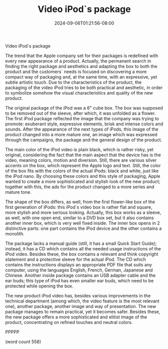 ﻿---
title: "Video iPod`s package"
date: 2024-09-06T01:21:56-08:00
description: "Ipod-Video Tips for Web Success"
featured_image: "/images/Ipod-Video.jpg"
tags: ["Ipod Video"]
---

Video iPod`s package

	
The trend that the Apple company set for their packages is redefined with every new appearance of a product. Actually, the permanent search in finding the right package and aesthetics and adapting the box to both the product and the customers` needs is focused on discovering a more compact way of packaging and, at the same time, with an expressive, yet subtle artistic touch. Due to the characteristics of the product, the packaging of the video iPod tries to be both practical and aesthetic, in order to symbolize somehow the visual characteristics and quality of the new product. 
	
The original package of the iPod was a 6" cube box. The box was supposed to be removed out of the sleeve, after which, it was unfolded as a flower. The first iPod package reflected the image that the company was trying to promote: exuberant style, expressive elements, brisk and intense colors and sounds. After the appearance of the next types of iPods, this image of the product changed into a more mature one, an image which was expressed through the campaigns, the package and the general design of the product. 
	
The main color of the iPod video is plain black, which is rather risky, yet original, considering the fact that the main aspect that the device has is the video, meaning colors, motion and diversion. Still, there are various silver accents on the box, which represent the Apple logo and text. Still, the color of the box fits with the colors of the actual iPods: black and white, just like the iPod nano. By choosing these colors and this style of packaging, Apple wanted to create a more sophisticated and stylish look of the new product; together with this, the ads for the product changed to a more series and mature tone. 
	
The shape of the box differs, as well, from the first flower-like box of the first generation of iPods: this iPod`s video box is rather flat and square, more stylish and more serious looking. Actually, this box works as a sleeve, as well, with one open end, similar to a DVD box set, but it also contains another inner box, which is very well fixed inside. The inner box opens in 2 distinctive parts: one part contains the iPod device and the other contains a monolith. 
	
The package lacks a manual guide (still, it has a small Quick Start Guide); instead, it has a CD which contains all the needed usage instructions of the iPod video. Besides these, the box contains a relevant and think copyright statement and a protective sleeve for the actual iPod. The CD which contains the instructions displays an appropriate PDF file that suits any computer, using the languages English, French, German, Japanese and Chinese. Another inside package contains an USB adapter cable and the ear buds; this type of iPod has even smaller ear buds, which need to be protected while opening the box. 
	
The new product iPod video has, besides various improvements in the technical department (among which, the video feature is the most relevant one), another package, another image and way of presentation. The new package manages to remain practical, yet it becomes safer. Besides these, the new package offers a more sophisticated and elitist image of the product, concentrating on refined touches and neutral colors. 

PPPPP

(word count 558)


